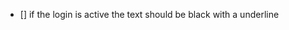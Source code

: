 - [] if the login is active the text should be black with a underline
  <!-- - [] if you hover over buttons: -->

    <!-- - [] cursor should change to pointer -->

<!-- - INPUT:
- [] add input to commons folder and make it reusable:
  - [] label
  - [] placeholder
  - [] type
  - [] value
  - [] handleChange -->
